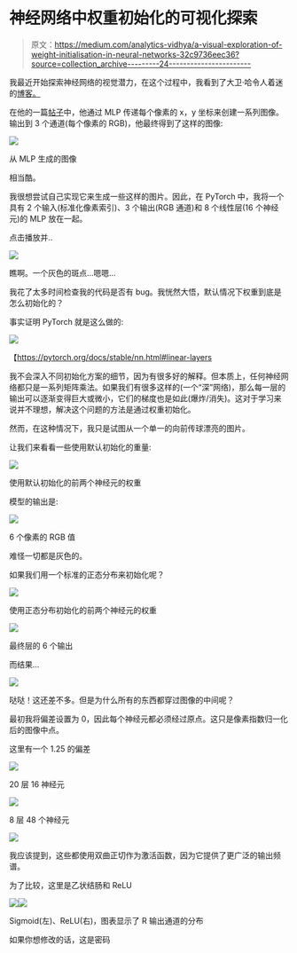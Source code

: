 # 神经网络中权重初始化的可视化探索

> 原文：<https://medium.com/analytics-vidhya/a-visual-exploration-of-weight-initialisation-in-neural-networks-32c9736eec36?source=collection_archive---------24----------------------->

我最近开始探索神经网络的视觉潜力，在这个过程中，我看到了大卫·哈令人着迷的[博客。](http://blog.otoro.net/archive.html)

在他的一篇[帖子](http://blog.otoro.net/2015/06/19/neural-network-generative-art/)中，他通过 MLP 传递每个像素的 x，y 坐标来创建一系列图像。输出到 3 个通道(每个像素的 RGB)，他最终得到了这样的图像:

![](img/ad062bff955da02947e469293cbbb41a.png)

从 MLP 生成的图像

相当酷。

我很想尝试自己实现它来生成一些这样的图片。因此，在 PyTorch 中，我将一个具有 2 个输入(标准化像素索引)、3 个输出(RGB 通道)和 8 个线性层(16 个神经元)的 MLP 放在一起。

点击播放并..

![](img/17c4eadc63705567f3f9926d48f67f66.png)

瞧啊。一个灰色的斑点…嗯嗯…

我花了太多时间检查我的代码是否有 bug。我恍然大悟，默认情况下权重到底是怎么初始化的？

事实证明 PyTorch 就是这么做的:

![](img/e1792781c16fbc9ff05f50d4023a0037.png)

【https://pytorch.org/docs/stable/nn.html#linear-layers 

我不会深入不同初始化方案的细节，因为有很多好的解释。但本质上，任何神经网络都只是一系列矩阵乘法。如果我们有很多这样的(一个“深”网络)，那么每一层的输出可以逐渐变得巨大或微小，它们的梯度也是如此(爆炸/消失)。这对于学习来说并不理想，解决这个问题的方法是通过权重初始化。

然而，在这种情况下，我只是试图从一个单一的向前传球漂亮的图片。

让我们来看看一些使用默认初始化的重量:

![](img/726b9dfe65e8e5416ae664633734b906.png)

使用默认初始化的前两个神经元的权重

模型的输出是:

![](img/018832b6f0b6dbbc5a0f2f98c56a934a.png)

6 个像素的 RGB 值

难怪一切都是灰色的。

如果我们用一个标准的正态分布来初始化呢？

![](img/a4ef939cd2028308d6284c31ca728b70.png)

使用正态分布初始化的前两个神经元的权重

![](img/6bb07f29a3977a7263507b0d3c6cadd0.png)

最终层的 6 个输出

而结果…

![](img/00d6c6d64e5ce37d03fb0fbe2f4bb985.png)

哒哒！这还差不多。但是为什么所有的东西都穿过图像的中间呢？

最初我将偏差设置为 0，因此每个神经元都必须经过原点。这只是像素指数归一化后的图像中点。

这里有一个 1.25 的偏差

![](img/60883c2620597e9f177a71b68bc1af35.png)

20 层 16 神经元

![](img/43e26ba107db79c95216d3c5696788f0.png)

8 层 48 个神经元

![](img/09033650a4702c873e4831a656c81adc.png)

我应该提到，这些都使用双曲正切作为激活函数，因为它提供了更广泛的输出频谱。

为了比较，这里是乙状结肠和 ReLU

![](img/8096fc6aff4523dc1ad44bd039f395f0.png)![](img/2d6e1f8a6d37de0daac1bf081ffdffe0.png)

Sigmoid(左)、ReLU(右)，图表显示了 R 输出通道的分布

如果你想修改的话，这是密码